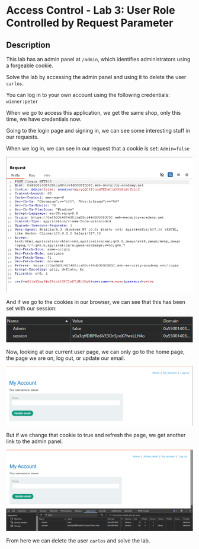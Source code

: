# Access Control - Lab 3: User Role Controlled by Request Parameter

## Description

This lab has an admin panel at `/admin`, which identifies administrators using a forgeable cookie.

Solve the lab by accessing the admin panel and using it to delete the user `carlos`.

You can log in to your own account using the following credentials: `wiener:peter`

When we go to access this application, we get the same shop, only this time, we have credentials now.

Going to the login page and signing in, we can see some interesting stuff in our requests. 

When we log in, we can see in our request that a cookie is set: `Admin=false`

![](login_request.png)

And if we go to the cookies in our browser, we can see that this has been set with our session:

![](cookies.png)

Now, looking at our current user page, we can only go to the home page, the page we are on, log out, or update our email.

![](user_page.png)

But if we change that cookie to true and refresh the page, we get another link to the admin panel.

![](now_admin.png)

From here we can  delete the user `carlos` and solve the lab.